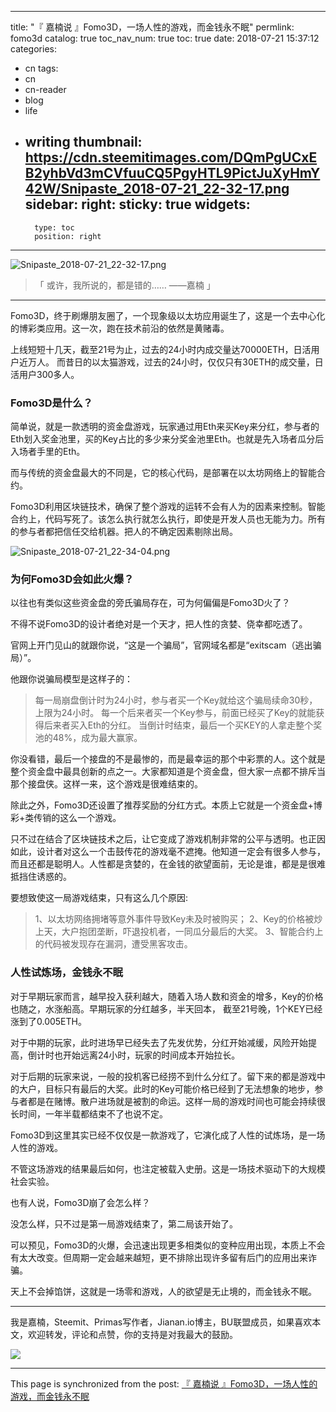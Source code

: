 
---
title: "『 嘉楠说 』Fomo3D，一场人性的游戏，而金钱永不眠"
permlink: fomo3d
catalog: true
toc_nav_num: true
toc: true
date: 2018-07-21 15:37:12
categories:
- cn
tags:
- cn
- cn-reader
- blog
- life
- writing
thumbnail: https://cdn.steemitimages.com/DQmPgUCxEB2yhbVd3mCVfuuCQ5PgyHTL9PictJuXyHmY42W/Snipaste_2018-07-21_22-32-17.png
sidebar:
    right:
        sticky: true
widgets:
    -
        type: toc
        position: right
---


![Snipaste_2018-07-21_22-32-17.png](https://cdn.steemitimages.com/DQmPgUCxEB2yhbVd3mCVfuuCQ5PgyHTL9PictJuXyHmY42W/Snipaste_2018-07-21_22-32-17.png)
>「 或许，我所说的，都是错的…… ——嘉楠 」

---
Fomo3D，终于刷爆朋友圈了，一个现象级以太坊应用诞生了，这是一个去中心化的博彩类应用。这一次，跑在技术前沿的依然是黄赌毒。

上线短短十几天，截至21号为止，过去的24小时内成交量达70000ETH，日活用户近万人。
而昔日的以太猫游戏，过去的24小时，仅仅只有30ETH的成交量，日活用户300多人。

### Fomo3D是什么？

简单说，就是一款透明的资金盘游戏，玩家通过用Eth来买Key来分红，参与者的Eth划入奖金池里，买的Key占比的多少来分奖金池里Eth。也就是先入场者瓜分后入场者手里的Eth。

而与传统的资金盘最大的不同是，它的核心代码，是部署在以太坊网络上的智能合约。

Fomo3D利用区块链技术，确保了整个游戏的运转不会有人为的因素来控制。智能合约上，代码写死了。该怎么执行就怎么执行，即使是开发人员也无能为力。所有的参与者都把信任交给机器。把人的不确定因素剔除出局。

![Snipaste_2018-07-21_22-34-04.png](https://cdn.steemitimages.com/DQmdmHtpxaZhydXuAzEtUcoMcLbpyWnDpZpWHL9XyQEQsJe/Snipaste_2018-07-21_22-34-04.png)

### 为何Fomo3D会如此火爆？

以往也有类似这些资金盘的旁氏骗局存在，可为何偏偏是Fomo3D火了？

不得不说Fomo3D的设计者绝对是一个天才，把人性的贪婪、侥幸都吃透了。

官网上开门见山的就跟你说，“这是一个骗局”，官网域名都是“exitscam（逃出骗局）”。

他跟你说骗局模型是这样子的：

>每一局崩盘倒计时为24小时，参与者买一个Key就给这个骗局续命30秒，上限为24小时。
>每一个后来者买一个Key参与，前面已经买了Key的就能获得后来者买入Eth的分红。
>当倒计时结束，最后一个买KEY的人拿走整个奖池的48%，成为最大赢家。

你没看错，最后一个接盘的不是最惨的，而是最幸运的那个中彩票的人。这个就是整个资金盘中最具创新的点之一。大家都知道是个资金盘，但大家一点都不排斥当那个接盘侠。这样一来，这个游戏是很难结束的。

除此之外，Fomo3D还设置了推荐奖励的分红方式。本质上它就是一个资金盘+博彩+类传销的这么一个游戏。

只不过在结合了区块链技术之后，让它变成了游戏机制非常的公平与透明。也正因如此，设计者对这么一个击鼓传花的游戏毫不遮掩。他知道一定会有很多人参与，而且还都是聪明人。人性都是贪婪的，在金钱的欲望面前，无论是谁，都是是很难抵挡住诱惑的。

要想致使这一局游戏结束，只有这么几个原因:

>1、以太坊网络拥堵等意外事件导致Key未及时被购买；
>2、Key的价格被炒上天，大户抱团垄断，吓退投机者，一同瓜分最后的大奖。
>3、智能合约上的代码被发现存在漏洞，遭受黑客攻击。

### 人性试炼场，金钱永不眠

对于早期玩家而言，越早投入获利越大，随着入场人数和资金的增多，Key的价格也随之，水涨船高。早期玩家的分红越多，半天回本， 截至21号晚，1个KEY已经涨到了0.005ETH。

对于中期的玩家，此时进场早已经失去了先发优势，分红开始减缓，风险开始提高，倒计时也开始远离24小时，玩家的时间成本开始拉长。

对于后期的玩家来说，一般的投机客已经捞不到什么分红了。留下来的都是游戏中的大户，目标只有最后的大奖。此时的Key可能价格已经到了无法想象的地步，参与者都是在赌博。散户进场就是被割的命运。这样一局的游戏时间也可能会持续很长时间，一年半载都结束不了也说不定。

Fomo3D到这里其实已经不仅仅是一款游戏了，它演化成了人性的试炼场，是一场人性的游戏。

不管这场游戏的结果最后如何，也注定被载入史册。这是一场技术驱动下的大规模社会实验。

也有人说，Fomo3D崩了会怎么样？

没怎么样，只不过是第一局游戏结束了，第二局该开始了。

可以预见，Fomo3D的火爆，会迅速出现更多相类似的变种应用出现，本质上不会有太大改变。但周期一定会越来越短，更不排除出现许多留有后门的应用出来诈骗。

天上不会掉馅饼，这就是一场零和游戏，人的欲望是无止境的，而金钱永不眠。


---
我是嘉楠，Steemit、Primas写作者，Jianan.io博主，BU联盟成员，如果喜欢本文，欢迎转发，评论和点赞，你的支持是对我最大的鼓励。

![](https://images-cdn.shimo.im/CfN6HmMKFaUtAqbH/Planc_banner.jpg)

- - -

This page is synchronized from the post: [『 嘉楠说 』Fomo3D，一场人性的游戏，而金钱永不眠](https://steemit.com/@jianan/fomo3d)
